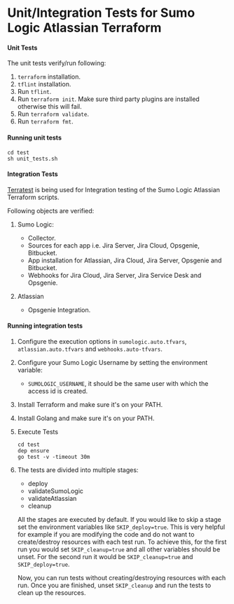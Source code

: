 # Unit/Integration Tests for Sumo Logic Atlassian Terraform

#### Unit Tests

The unit tests verify/run following:
1. `terraform` installation.
2. `tflint` installation.
3. Run `tflint`.
4. Run `terraform init`. Make sure third party plugins are installed otherwise this will fail.
5. Run `terraform validate`.
6. Run `terraform fmt`.

#### Running unit tests

```shell
cd test
sh unit_tests.sh
```

#### Integration Tests

[Terratest](https://terratest.gruntwork.io/) is being used for Integration testing of the Sumo Logic Atlassian Terraform scripts.

Following objects are verified:

1. Sumo Logic:

    * Collector.
    * Sources for each app i.e. Jira Server, Jira Cloud, Opsgenie, Bitbucket.
    * App installation for Atlassian, Jira Cloud, Jira Server, Opsgenie and Bitbucket.
    * Webhooks for Jira Cloud, Jira Server, Jira Service Desk and Opsgenie.

2. Atlassian

    * Opsgenie Integration.


#### Running integration tests


1. Configure the execution options in `sumologic.auto.tfvars`, `atlassian.auto.tfvars` and `webhooks.auto-tfvars`.
2. Configure your Sumo Logic Username by setting the environment variable:

    * `SUMOLOGIC_USERNAME`, it should be the same user with which the access id is created.

3. Install Terraform and make sure it's on your PATH.
4. Install Golang and make sure it's on your PATH.
5. Execute Tests

    ```shell
    cd test
    dep ensure
    go test -v -timeout 30m
    ```
6. The tests are divided into multiple stages:

    * deploy
    * validateSumoLogic
    * validateAtlassian
    * cleanup

    All the stages are executed by default. If you would like to skip a stage set the environment variables like `SKIP_deploy=true`.
    This is very helpful for example if you are modifying the code and do not want to create/destroy resources with each test run.
    To achieve this, for the first run you would set `SKIP_cleanup=true` and all other variables should be unset.
    For the second run it would be `SKIP_cleanup=true` and `SKIP_deploy=true`.

    Now, you can run tests without creating/destroying resources with each run. Once you are finished, unset `SKIP_cleanup` and run the tests to clean up the resources.
